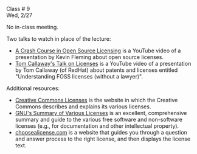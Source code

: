 
<div class="lecture1">

<div class="column_date">

Class # 9 <br>
Wed, 2/27

</div>

<div class="column_materials">
<p markdown="block">

No in-class meeting.

Two talks to watch in place of the lecture:
- [A Crash Course in Open Source Licensing](https://www.youtube.com/watch?v=cJIi-hIlCQM&feature=youtu.be)
is a YouTube video of a presentation by Kevin Fleming about open source
licenses.
- [Tom Callaway's Talk on Licenses](https://www.youtube.com/watch?v=PTYuDrQpyH0)
is a YouTube video of a presentation by Tom Callaway (of RedHat) about patents
and licenses entitled "Understanding FOSS licenses (without a lawyer)".


Additional resources:
- [Creative Commons Licenses](https://creativecommons.org/licenses/)
is the website in which the Creative Commons describes and explains
its various licenses.
- [GNU's Summary of Various Licenses](https://www.gnu.org/licenses/license-list.html)
is an excellent, comprehensive summary and guide to the various free
software and non-software licenses (e.g., for documentation and other
intellectual property).
- [choosealicense.com](https://choosealicense.com/) is a website that guides you through a
question and answer process to the right license, and then displays the license text.

</p>
</div>


<div class="column_assign">
<p markdown="block">




</p>
</div>

</div>

